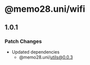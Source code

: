 # @memo28.uni/wifi

## 1.0.1

### Patch Changes

- Updated dependencies
  - @memo28.uni/utils@0.0.3
